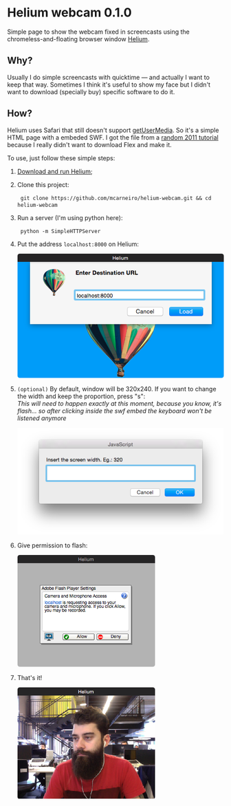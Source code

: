 # Helium webcam 0.1.0

Simple page to show the webcam fixed in screencasts using the chromeless-and-floating browser window [Helium](https://github.com/JadenGeller/Helium).

## Why?

Usually I do simple screencasts with quicktime — and actually I want to keep that way. Sometimes I think it's useful to show my face but I didn't want to download (specially buy) specific software to do it.

## How?

Helium uses Safari that still doesn't support [getUserMedia](http://caniuse.com/#search=getUserMedia). So it's a simple HTML page with a embeded SWF. I got the file from a [random 2011 tutorial](http://www.kirupa.com/flash/getting_started_with_the_webcam.htm) because I really didn't want to download Flex and make it.

To use, just follow these simple steps:

1. [Download and run Helium](https://github.com/JadenGeller/Helium/releases);

2. Clone this project:

        git clone https://github.com/mcarneiro/helium-webcam.git && cd helium-webcam

3. Run a server (I'm using python here):

        python -m SimpleHTTPServer

4. Put the address `localhost:8000` on Helium:

    ![](_help/ss1.png)

5. `(optional)` By default, window will be 320x240. If you want to change the width and keep the proportion, press "s":    
_This will need to happen exactly at this moment, because you know, it's flash... so after clicking inside the swf embed the keyboard won't be listened anymore_

    ![](_help/ss2.png)

6. Give permission to flash:

    ![](_help/ss3.png)

7. That's it!

    ![](_help/ss4.png)
